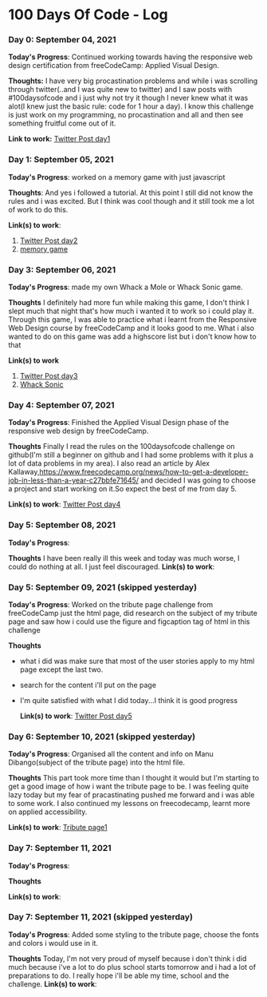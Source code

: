 # 100 Days Of Code - Log

### Day 0: September 04, 2021

**Today's Progress**: Continued working towards having the responsive web design certification from freeCodeCamp: Applied Visual Design.

**Thoughts:** I have very big procastination problems and while i was scrolling through twitter(..and I was quite new to twitter) and I saw posts with #100daysofcode and i just why not try it though I never knew what it was alot(I knew just the basic rule: code for 1 hour a day). I know this challenge is just work on my programming, no procastination and all and then see something fruitful come out of it.

**Link to work:**
[Twitter Post day1](https://twitter.com/NalowaGeena/status/1434295056576532481)

### Day 1: September 05, 2021

**Today's Progress**: worked on a memory game with just javascript

**Thoughts**: And yes i followed a tutorial. At this point I still did not know the rules and i was excited. But I think was cool though and it still took me a lot of work to do this.

**Link(s) to work**:

1. [Twitter Post day2](https://twitter.com/NalowaGeena/status/1434619989361938436)
2. [memory game](https://github.com/nalowageena654/memory-game)

### Day 3: September 06, 2021

**Today's Progress**: made my own Whack a Mole or Whack Sonic game.

**Thoughts** I definitely had more fun while making this game, I don't think I slept much that night that's how much i wanted it to work so i could play it.
Through this game, I was able to practice what i learnt from the Responsive Web Design course by freeCodeCamp and it looks good to me.
What i also wanted to do on this game was add a highscore list but i don't know how to that

**Link(s) to work**

1. [Twitter Post day3](https://twitter.com/NalowaGeena/status/1435011346844762114)
2. [Whack Sonic](https://github.com/nalowageena654/whack-a-mole)

### Day 4: September 07, 2021

**Today's Progress**: Finished the Applied Visual Design phase of the responsive web design by freeCodeCamp.

**Thoughts** Finally I read the rules on the 100daysofcode challenge on github(I'm still a beginner on github and I had some problems with it plus a lot of data problems in my area). I also read an article by Alex Kallaway,https://www.freecodecamp.org/news/how-to-get-a-developer-job-in-less-than-a-year-c27bbfe71645/ and decided I was going to choose a project and start working on it.So expect the best of me from day 5.

**Link(s) to work**:
[Twitter Post day4](https://twitter.com/NalowaGeena/status/1435139390506942464)

### Day 5: September 08, 2021

**Today's Progress**:

**Thoughts**
I have been really ill this week and today was much worse, I could do nothing at all. I just feel discouraged.
**Link(s) to work**:

### Day 5: September 09, 2021 (skipped yesterday)

**Today's Progress**: Worked on the tribute page challenge from freeCodeCamp just the html page, did research on the subject of my tribute page and saw how i could use the figure and figcaption tag of html in this challenge

**Thoughts**

- what i did was make sure that most of the user stories apply to my html page except the last two.
- search for the content i'll put on the page
- I'm quite satisfied with what I did today...I think it is good progress

  **Link(s) to work**:
  [Twitter Post day5](https://twitter.com/NalowaGeena/status/1436040385990701057)

### Day 6: September 10, 2021 (skipped yesterday)

**Today's Progress**: Organised all the content and info on Manu Dibango(subject of the tribute page) into the html file.

**Thoughts**
This part took more time than I thought it would but I'm starting to get a good image of how i want the tribute page to be.
I was feeling quite lazy today but my fear of pracastinating pushed me forward and i was able to some work. I also continued my lessons on freecodecamp, learnt more on applied accessibility.

**Link(s) to work**:
[Tribute page1](https://github.com/nalowageena654/Tribute-Page1)

### Day 7: September 11, 2021

**Today's Progress**:

**Thoughts**

**Link(s) to work**:

### Day 7: September 11, 2021 (skipped yesterday)

**Today's Progress**: Added some styling to the tribute page, choose the fonts and colors i would use in it.

**Thoughts**
Today, I'm not very proud of myself because i don't think i did much because i've a lot to do plus school starts tomorrow and i had a lot of preparations to do.
I really hope i'll be able my time, school and the challenge.
**Link(s) to work**:
